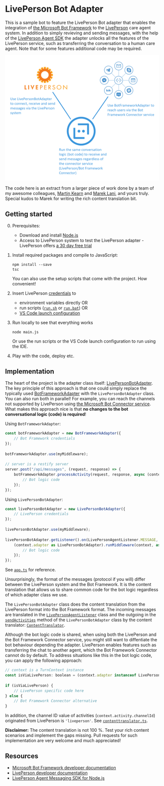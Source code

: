 # LivePerson Bot Adapter #

This is a sample bot to feature the LivePerson Bot adapter that enables the integration of
[the Microsoft Bot Framework](https://dev.botframework.com/) to the
[LivePerson](https://www.liveperson.com/) care agent system.
In addition to simply revieving and sending messages, with the help of the
[LivePerson Agent SDK](https://github.com/LivePersonInc/node-agent-sdk) the adapter unlocks all the
features of the LivePerson service, such as transferring the conversation to a human care agent.
Note that for some features additional code may be required.

![LivePerson Bot Adapter overview](/doc/liveperson-bot-adapter-overview.png)

The code here is an extract from a larger piece of work done by a team of my awesome colleagues,
[Martin Kearn](https://github.com/martinkearn) and [Marek Lani](https://github.com/MarekLani), and
yours truly. Special kudos to Marek for writing the rich content translation bit.

## Getting started ##

0. Prerequisites:
    * Download and install [Node.js](https://nodejs.org/en/download/)
    * Access to LivePerson system to test the LivePerson adapter - LivePerson offers [a 30 day free trial](https://register.liveperson.com/product/233)
1. Install required packages and compile to JavaScript:

    ```
    npm install --save
    tsc
    ```
    
    You can also use the setup scripts that come with the project. How convenient!

2. Insert LivePerson [credentials](https://github.com/tompaana/liveperson-bot-adapter/blob/ac3d18aa743fbd80e37d6e950935f88eb41ef114/src/app.ts#L60) to
    * environment variables directly OR
    * run scripts ([`run.sh`](/run.sh) or [`run.bat`](/run.bat)) OR
    * [VS Code launch configuration](/.vscode/launch.json)

3. Run locally to see that everything works

    ```
    node main.js
    ```
    
    Or use the run scripts or the VS Code launch configuration to run using the IDE.

4. Play with the code, deploy etc.

## Implementation ##

The heart of the project is the adapter class itself:
[LivePersonBotAdapter](/src/liveperson/livepersonbotadapter.ts). The key principle of this approach
is that one could simply replace the typically used
[BotFrameworkAdapter](https://docs.microsoft.com/en-us/javascript/api/botbuilder/botframeworkadapter?view=botbuilder-ts-latest)
with the `LivePersonBotAdapter` class.
You can also run both in parallel! For example, you can reach the channels not supported by
LivePerson using
[the Microsoft Bot Connector service](https://docs.microsoft.com/en-us/azure/bot-service/bot-service-manage-channels?view=azure-bot-service-4.0).
What makes this approach nice is that **no changes to the bot conversational logic (code) is
required**!

Using `BotFrameworkAdapter`:

```js
const botFrameworkAdapter = new BotFrameworkAdapter({ 
    // Bot Framework credentials
});

botFrameworkAdapter.use(myMiddleware);

// server is a restify server
server.post("/api/messages", (request, response) => {
    botFrameworkAdapter.processActivity(request, response, async (context) => {
        // Bot logic code
    });
});
```

Using `LivePersonBotAdapter`:

```js
const livePersonBotAdapter = new LivePersonBotAdapter({
    // LivePerson credentials
});

livePersonBotAdapter.use(myMiddleware);

livePersonBotAdapter.getListener().on(LivePersonAgentListener.MESSAGE, async (context) => {
    (context.adapter as LivePersonBotAdapter).runMiddleware(context, async (context) => {
        // Bot logic code
    });
});
```

See [`app.ts`](/src/app.ts) for reference.

Unsurprisingly, the format of the messages (protocol if you will) differ between the LivePerson
system and the Bot Framework. It is the content translation that allows us to share common code for
the bot logic regardless of which adapter class we use.

The `LivePersonBotAdapter` class does the content translation from the LivePerson format into the
Bot Framework format. The incoming messages are translated in the
[`LivePersonAgentListener`](/src/liveperson/livepersonagentlistener.ts)
class and the outgoing in the
[`sendActivities`](https://github.com/tompaana/liveperson-bot-adapter/blob/4273c6e0037d006ead7283e6923bda753c6e7e03/src/liveperson/livepersonbotadapter.ts#L63)
method of the `LivePersonBotAdapter` class by the content translator:
[`ContentTranslator`](/src/liveperson/contenttranslator.ts).

Although the bot logic code is shared, when using both the LivePerson and the Bot Framework
Connector service, you might still want to diffentiate the bot behaviour depending the adapter.
LivePerson enables features such as transferring the chat to another agent, which the Bot Framework
Connector cannot do by default. To address situations like this in the bot logic code, you can apply
the following approach:

```js
// context is a TurnContext instance
const isViaLivePerson: boolean = (context.adapter instanceof LivePersonBotAdapter);

if (isViaLivePerson) {
    // LivePerson specific code here
} else {
    // Bot Framework Connector alternative
}
```

In addition, the channel ID value of activities (`context.activity.channelId`) originated from
LivePerson is `'liveperson'`. See [`contenttranslator.ts`](/src/liveperson/contenttranslator.ts).

**Disclaimer:** The content translation is not 100 %. Test your rich content scenarios and implement
the gaps missing. Pull requests for such implementation are very welcome and much appreciated!

## Resources ##

* [Microsoft Bot Framework developer documentation](https://dev.botframework.com/)
* [LivePerson developer documentation](https://developers.liveperson.com/)
* [LivePerson Agent Messaging SDK for Node.js](https://github.com/LivePersonInc/node-agent-sdk)
